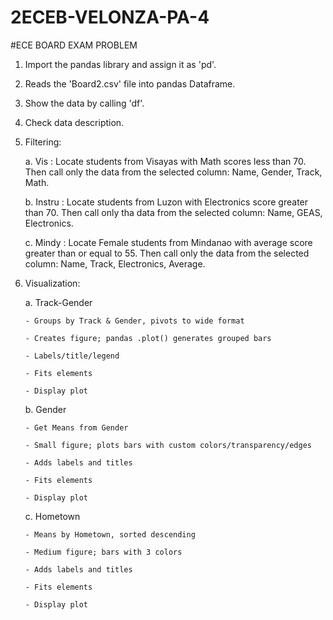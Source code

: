 # 2ECEB-VELONZA-PA-4

#ECE BOARD EXAM PROBLEM
1. Import the pandas library and assign it as 'pd'.
2. Reads the 'Board2.csv' file into pandas Dataframe.
3. Show the data by calling 'df'.
4. Check data description.
5. Filtering:
   
   a. Vis : Locate students from Visayas with Math scores less than 70.  Then call only the data from the selected column: Name, Gender, Track, Math.
   
   b. Instru : Locate students from Luzon with Electronics score greater than 70. Then call only tha data from the selected column: Name, GEAS, Electronics.
   
   c. Mindy : Locate Female students from Mindanao with average score greater than or equal to 55. Then call only the data from the selected column: Name, Track, Electronics, Average.
   
6. Visualization:
   
   a. Track-Gender
   
       - Groups by Track & Gender, pivots to wide format
   
       - Creates figure; pandas .plot() generates grouped bars
   
       - Labels/title/legend
   
       - Fits elements
   
       - Display plot
   
   b. Gender
   
       - Get Means from Gender
   
       - Small figure; plots bars with custom colors/transparency/edges
   
       - Adds labels and titles
   
       - Fits elements
   
       - Display plot
   
   c. Hometown
   
       - Means by Hometown, sorted descending
   
       - Medium figure; bars with 3 colors
   
       - Adds labels and titles
   
       - Fits elements
   
       - Display plot
   
   


